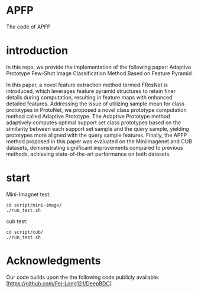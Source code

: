 # APFP
The code of APFP

# introduction
In this repo, we provide the implementation of the following paper:
Adaptive Prototype Few-Shot Image Classification Method Based on Feature Pyramid

In this paper, a novel feature extraction method termed FResNet is introduced, which leverages feature pyramid structures to retain finer details during computation, resulting in feature maps with enhanced detailed features. Addressing the issue of utilizing sample mean for class prototypes in ProtoNet, we proposed a novel class prototype computation method called Adaptive Prototype. The Adaptive Prototype method adaptively computes optimal support set class prototypes based on the similarity between each support set sample and the query sample, yielding prototypes more aligned with the query sample features. Finally, the APFP method proposed in this paper was evaluated on the MiniImagenet and CUB datasets, demonstrating significant improvements compared to previous methods, achieving state-of-the-art performance on both datasets.

# start
Mini-Imagnet test: 
```shell
cd script/mini-image/
./run_test.sh
```

cub test:
```shell
cd script/cub/
./run_test.sh
```

# Acknowledgments
Our code builds upon the the following code publicly available:
[https://github.com/Fei-Long121/DeepBDC]
